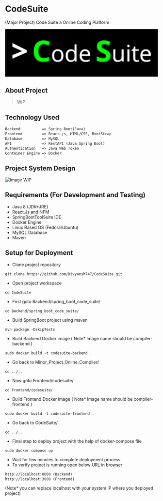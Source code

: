 # CodeSuite
(Major Project) Code Suite a Online Coding Platform

![image](https://github.com/Divyansh747/CodeSuite/blob/main/Frontend/codesuite/src/images/logo1.png)

## About Project

> WIP

## Technology Used

    Backend          => Spring Boot(Java)
    Frontend         => React.js, HTML/CSS, BootStrap
    Database         => MySQL
    API              => RestAPI (Java Spring Boot)
    Authentication   => Java Web Token
    Container Engine => Docker
    
## Project System Design

![image]() WIP


## Requirements (For Development and Testing) 

- Java 8 (JDK+JRE)
- React.Js and NPM
- SpringBootToolSuite IDE
- Docker Engine
- Linux Based OS (Fedora/Ubuntu)
- MySQL Database
- Maven 

## Setup for Deployment

- Clone project repository
```
git clone https://github.com/Divyansh747/CodeSuite.git 
```
- Open project workspace
```
cd CodeSuite
```
- First goto Backend/spring_boot_code_suite/
```
cd Backend/spring_boot_code_suite/
```
- Build SpringBoot project using maven
```
mvn package -DskipTests
```
- Build Backend Docker image ( Note* Image name should be compiler-backend )
```
sudo docker build -t codesuite-backend .
```
- Go back to Minor_Project_Online_Compiler/ 
```
cd ../..
```
- Now goto Frontend/codesuite/
```
cd Frontend/codesuite/
```
- Build Frontend Docker image ( Note* Image name should be compiler-frontend )
```
sudo docker build -t codesuite-frontend .
```
- Go back to CodeSuite/ 
```
cd ../..
```
- Final step to deploy project with the help of docker-compose file
```
sudo docker-compose up
```
- Wait for few minutes to complete deployment process
- To verify project is running open below URL in browser
```
http://localhost:8080 (Backend)
http://localhost:3000 (Frontend)
```
(Note* you can replace localhost with your system IP where you deployed project)




